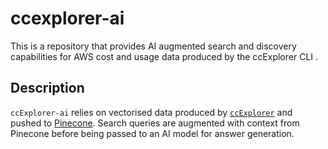 # ccexplorer-ai
This is a repository that provides AI augmented search and discovery capabilities for AWS cost and usage data produced by the ccExplorer CLI . 

## Description
`ccExplorer-ai` relies on vectorised data produced by [`ccExplorer`](https://github.com/cduggn/ccExplorer) and pushed to [Pinecone](https://www.pinecone.io/). Search queries are augmented with context from Pinecone before being passed to an AI model for answer generation.

